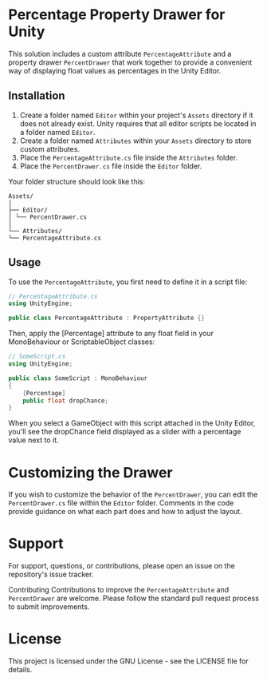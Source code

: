 # Percentage Property Drawer for Unity

This solution includes a custom attribute `PercentageAttribute` and a property drawer `PercentDrawer` that work together to provide a convenient way of displaying float values as percentages in the Unity Editor.

## Installation

1. Create a folder named `Editor` within your project's `Assets` directory if it does not already exist. Unity requires that all editor scripts be located in a folder named `Editor`.
2. Create a folder named `Attributes` within your `Assets` directory to store custom attributes.
3. Place the `PercentageAttribute.cs` file inside the `Attributes` folder.
4. Place the `PercentDrawer.cs` file inside the `Editor` folder.

Your folder structure should look like this:

```text
Assets/
│
├── Editor/
│ └── PercentDrawer.cs
│
└── Attributes/
└── PercentageAttribute.cs
```

## Usage

To use the `PercentageAttribute`, you first need to define it in a script file:

```csharp
// PercentageAttribute.cs
using UnityEngine;

public class PercentageAttribute : PropertyAttribute {}
```
Then, apply the [Percentage] attribute to any float field in your MonoBehaviour or ScriptableObject classes:
```csharp
// SomeScript.cs
using UnityEngine;

public class SomeScript : MonoBehaviour
{
    [Percentage]
    public float dropChance;
}
```
When you select a GameObject with this script attached in the Unity Editor, you'll see the dropChance field displayed as a slider with a percentage value next to it.

# Customizing the Drawer
If you wish to customize the behavior of the `PercentDrawer`, you can edit the `PercentDrawer.cs` file within the `Editor` folder. Comments in the code provide guidance on what each part does and how to adjust the layout.

# Support
For support, questions, or contributions, please open an issue on the repository's issue tracker.


Contributing
Contributions to improve the `PercentageAttribute` and `PercentDrawer` are welcome. Please follow the standard pull request process to submit improvements.

# License
This project is licensed under the GNU License - see the LICENSE file for details.